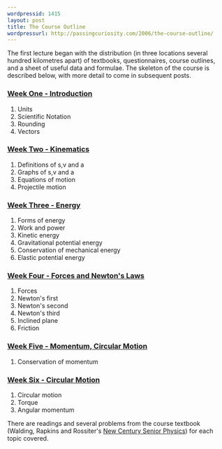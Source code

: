 ```yaml
--- 
wordpressid: 1415
layout: post
title: The Course Outline
wordpressurl: http://passingcuriosity.com/2006/the-course-outline/
---
```


The first lecture began with the distribution (in three locations several hundred  kilometres apart) of textbooks, questionnaires, course outlines, and a sheet of useful data and formulae. The skeleton of the course is described below, with more detail to come in subsequent posts.

<div class="inset">
<h3><a href="http://physics-notes.blogspot.com/search/label/Week%201">Week One - Introduction</a></h3>
<ol>
    <li>Units</li>
    <li>Scientific Notation</li>
    <li>Rounding</li>
    <li>Vectors</li>
</ol>

<h3><a href="http://physics-notes.blogspot.com/search/label/Week%202">Week Two - Kinematics</a></h3>
<ol>
    <li>Definitions of s,v and a</li>
    <li>Graphs of s,v and a</li>
    <li>Equations of motion</li>
    <li>Projectile motion</li>
</ol>

<h3><a href="http://physics-notes.blogspot.com/search/label/Week%203">Week Three - Energy</a></h3>
<ol>
    <li>Forms of energy</li>
    <li>Work and power</li>
    <li>Kinetic energy</li>
    <li>Gravitational potential energy</li>
    <li>Conservation of mechanical energy</li>
    <li>Elastic potential energy</li>
</ol>

<h3><a href="http://physics-notes.blogspot.com/search/label/Week%204">Week Four - Forces and Newton's Laws</a></h3>
<ol>
    <li>Forces</li>
    <li>Newton's first</li>
    <li>Newton's second</li>
    <li>Newton's third</li>
    <li>Inclined plane</li>
    <li>Friction</li>
</ol>

<h3><a href="http://physics-notes.blogspot.com/search/label/Week%205">Week Five - Momentum, Circular Motion</a></h3>
<ol>
    <li>Conservation of momentum</li>
</ol>

<h3><a href="http://physics-notes.blogspot.com/search/label/Week%206">Week Six - Circular Motion</a></h3>
<ol>
    <li>Circular motion</li>
    <li>Torque</li>
    <li>Angular momentum</li>
</ol>
</div>

There are readings and several problems from the course textbook (Walding, Rapkins and Rossiter's <a class="title" href="http://isbn.nu/0195510844">New Century Senior Physics</a>) for each topic covered.
